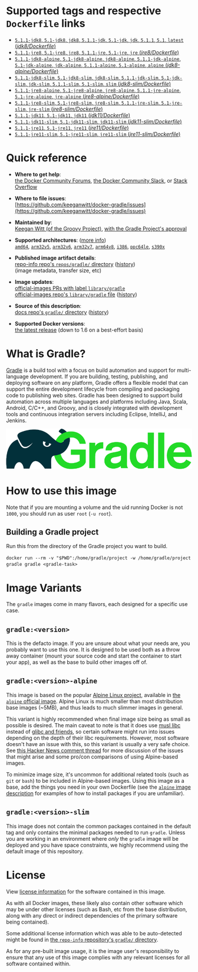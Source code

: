 <!--

********************************************************************************

WARNING:

    DO NOT EDIT "gradle/README.md"

    IT IS AUTO-GENERATED

    (from the other files in "gradle/" combined with a set of templates)

********************************************************************************

-->

# Supported tags and respective `Dockerfile` links

-	[`5.1.1-jdk8`, `5.1-jdk8`, `jdk8`, `5.1.1-jdk`, `5.1-jdk`, `jdk`, `5.1.1`, `5.1`, `latest` (*jdk8/Dockerfile*)](https://github.com/keeganwitt/docker-gradle/blob/75d45c89d0b039705fe37443ddfabcb823805dd2/jdk8/Dockerfile)
-	[`5.1.1-jre8`, `5.1-jre8`, `jre8`, `5.1.1-jre`, `5.1-jre`, `jre` (*jre8/Dockerfile*)](https://github.com/keeganwitt/docker-gradle/blob/75d45c89d0b039705fe37443ddfabcb823805dd2/jre8/Dockerfile)
-	[`5.1.1-jdk8-alpine`, `5.1-jdk8-alpine`, `jdk8-alpine`, `5.1.1-jdk-alpine`, `5.1-jdk-alpine`, `jdk-alpine`, `5.1.1-alpine`, `5.1-alpine`, `alpine` (*jdk8-alpine/Dockerfile*)](https://github.com/keeganwitt/docker-gradle/blob/75d45c89d0b039705fe37443ddfabcb823805dd2/jdk8-alpine/Dockerfile)
-	[`5.1.1-jdk8-slim`, `5.1-jdk8-slim`, `jdk8-slim`, `5.1.1-jdk-slim`, `5.1-jdk-slim`, `jdk-slim`, `5.1.1-slim`, `5.1-slim`, `slim` (*jdk8-slim/Dockerfile*)](https://github.com/keeganwitt/docker-gradle/blob/75d45c89d0b039705fe37443ddfabcb823805dd2/jdk8-slim/Dockerfile)
-	[`5.1.1-jre8-alpine`, `5.1-jre8-alpine`, `jre8-alpine`, `5.1.1-jre-alpine`, `5.1-jre-alpine`, `jre-alpine` (*jre8-alpine/Dockerfile*)](https://github.com/keeganwitt/docker-gradle/blob/75d45c89d0b039705fe37443ddfabcb823805dd2/jre8-alpine/Dockerfile)
-	[`5.1.1-jre8-slim`, `5.1-jre8-slim`, `jre8-slim`, `5.1.1-jre-slim`, `5.1-jre-slim`, `jre-slim` (*jre8-slim/Dockerfile*)](https://github.com/keeganwitt/docker-gradle/blob/75d45c89d0b039705fe37443ddfabcb823805dd2/jre8-slim/Dockerfile)
-	[`5.1.1-jdk11`, `5.1-jdk11`, `jdk11` (*jdk11/Dockerfile*)](https://github.com/keeganwitt/docker-gradle/blob/75d45c89d0b039705fe37443ddfabcb823805dd2/jdk11/Dockerfile)
-	[`5.1.1-jdk11-slim`, `5.1-jdk11-slim`, `jdk11-slim` (*jdk11-slim/Dockerfile*)](https://github.com/keeganwitt/docker-gradle/blob/75d45c89d0b039705fe37443ddfabcb823805dd2/jdk11-slim/Dockerfile)
-	[`5.1.1-jre11`, `5.1-jre11`, `jre11` (*jre11/Dockerfile*)](https://github.com/keeganwitt/docker-gradle/blob/75d45c89d0b039705fe37443ddfabcb823805dd2/jre11/Dockerfile)
-	[`5.1.1-jre11-slim`, `5.1-jre11-slim`, `jre11-slim` (*jre11-slim/Dockerfile*)](https://github.com/keeganwitt/docker-gradle/blob/75d45c89d0b039705fe37443ddfabcb823805dd2/jre11-slim/Dockerfile)

# Quick reference

-	**Where to get help**:  
	[the Docker Community Forums](https://forums.docker.com/), [the Docker Community Slack](https://blog.docker.com/2016/11/introducing-docker-community-directory-docker-community-slack/), or [Stack Overflow](https://stackoverflow.com/search?tab=newest&q=docker)

-	**Where to file issues**:  
	[https://github.com/keeganwitt/docker-gradle/issues](https://github.com/keeganwitt/docker-gradle/issues)

-	**Maintained by**:  
	[Keegan Witt (of the Groovy Project)](https://github.com/keeganwitt/docker-gradle), [with the Gradle Project's approval](https://discuss.gradle.org/t/official-docker-images/21159/8)

-	**Supported architectures**: ([more info](https://github.com/docker-library/official-images#architectures-other-than-amd64))  
	[`amd64`](https://hub.docker.com/r/amd64/gradle/), [`arm32v5`](https://hub.docker.com/r/arm32v5/gradle/), [`arm32v6`](https://hub.docker.com/r/arm32v6/gradle/), [`arm32v7`](https://hub.docker.com/r/arm32v7/gradle/), [`arm64v8`](https://hub.docker.com/r/arm64v8/gradle/), [`i386`](https://hub.docker.com/r/i386/gradle/), [`ppc64le`](https://hub.docker.com/r/ppc64le/gradle/), [`s390x`](https://hub.docker.com/r/s390x/gradle/)

-	**Published image artifact details**:  
	[repo-info repo's `repos/gradle/` directory](https://github.com/docker-library/repo-info/blob/master/repos/gradle) ([history](https://github.com/docker-library/repo-info/commits/master/repos/gradle))  
	(image metadata, transfer size, etc)

-	**Image updates**:  
	[official-images PRs with label `library/gradle`](https://github.com/docker-library/official-images/pulls?q=label%3Alibrary%2Fgradle)  
	[official-images repo's `library/gradle` file](https://github.com/docker-library/official-images/blob/master/library/gradle) ([history](https://github.com/docker-library/official-images/commits/master/library/gradle))

-	**Source of this description**:  
	[docs repo's `gradle/` directory](https://github.com/docker-library/docs/tree/master/gradle) ([history](https://github.com/docker-library/docs/commits/master/gradle))

-	**Supported Docker versions**:  
	[the latest release](https://github.com/docker/docker-ce/releases/latest) (down to 1.6 on a best-effort basis)

# What is Gradle?

[Gradle](https://gradle.org/) is a build tool with a focus on build automation and support for multi-language development. If you are building, testing, publishing, and deploying software on any platform, Gradle offers a flexible model that can support the entire development lifecycle from compiling and packaging code to publishing web sites. Gradle has been designed to support build automation across multiple languages and platforms including Java, Scala, Android, C/C++, and Groovy, and is closely integrated with development tools and continuous integration servers including Eclipse, IntelliJ, and Jenkins.

![logo](https://raw.githubusercontent.com/docker-library/docs/c3d3ca6beed000f9ba6eabc98f3399158f520256/gradle/logo.png)

# How to use this image

Note that if you are mounting a volume and the uid running Docker is not `1000`, you should run as user `root` (`-u root`).

## Building a Gradle project

Run this from the directory of the Gradle project you want to build.

`docker run --rm -v "$PWD":/home/gradle/project -w /home/gradle/project gradle gradle <gradle-task>`

# Image Variants

The `gradle` images come in many flavors, each designed for a specific use case.

## `gradle:<version>`

This is the defacto image. If you are unsure about what your needs are, you probably want to use this one. It is designed to be used both as a throw away container (mount your source code and start the container to start your app), as well as the base to build other images off of.

## `gradle:<version>-alpine`

This image is based on the popular [Alpine Linux project](http://alpinelinux.org), available in [the `alpine` official image](https://hub.docker.com/_/alpine). Alpine Linux is much smaller than most distribution base images (~5MB), and thus leads to much slimmer images in general.

This variant is highly recommended when final image size being as small as possible is desired. The main caveat to note is that it does use [musl libc](http://www.musl-libc.org) instead of [glibc and friends](http://www.etalabs.net/compare_libcs.html), so certain software might run into issues depending on the depth of their libc requirements. However, most software doesn't have an issue with this, so this variant is usually a very safe choice. See [this Hacker News comment thread](https://news.ycombinator.com/item?id=10782897) for more discussion of the issues that might arise and some pro/con comparisons of using Alpine-based images.

To minimize image size, it's uncommon for additional related tools (such as `git` or `bash`) to be included in Alpine-based images. Using this image as a base, add the things you need in your own Dockerfile (see the [`alpine` image description](https://hub.docker.com/_/alpine/) for examples of how to install packages if you are unfamiliar).

## `gradle:<version>-slim`

This image does not contain the common packages contained in the default tag and only contains the minimal packages needed to run `gradle`. Unless you are working in an environment where *only* the `gradle` image will be deployed and you have space constraints, we highly recommend using the default image of this repository.

# License

View [license information](https://gradle.org/license/) for the software contained in this image.

As with all Docker images, these likely also contain other software which may be under other licenses (such as Bash, etc from the base distribution, along with any direct or indirect dependencies of the primary software being contained).

Some additional license information which was able to be auto-detected might be found in [the `repo-info` repository's `gradle/` directory](https://github.com/docker-library/repo-info/tree/master/repos/gradle).

As for any pre-built image usage, it is the image user's responsibility to ensure that any use of this image complies with any relevant licenses for all software contained within.
